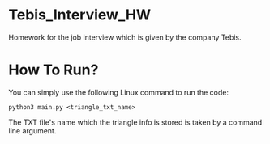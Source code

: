 # Tebis_Interview_HW
Homework for the job interview which is given by the company Tebis.

# How To Run?
You can simply use the following Linux command to run the code:
```
python3 main.py <triangle_txt_name>
```
The TXT file's name which the triangle info is stored is taken by a command line argument.
